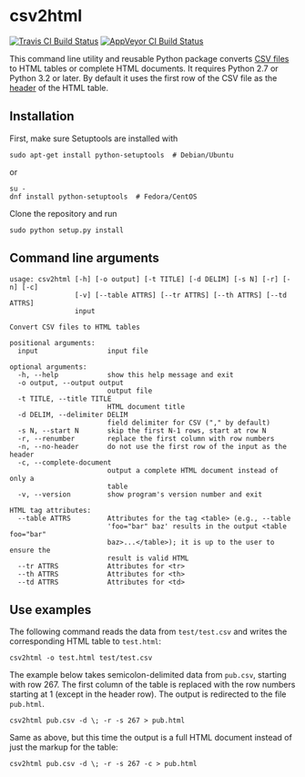 csv2html
========

[![Travis CI Build Status](https://travis-ci.org/dbohdan/csv2html.svg?branch=master)](https://travis-ci.org/dbohdan/csv2html)
[![AppVeyor CI Build Status](https://ci.appveyor.com/api/projects/status/github/dbohdan/csv2html?branch=master&svg=true)](https://ci.appveyor.com/project/dbohdan/csv2html)

This command line utility and reusable Python package converts [CSV files](http://en.wikipedia.org/wiki/Comma-separated_values) to HTML tables or complete HTML documents. It requires Python 2.7 or Python 3.2 or later. By default it uses the first row of the CSV file as the [header](https://developer.mozilla.org/en/docs/Web/HTML/Element/th) of the HTML table.


Installation
------------

First, make sure Setuptools are installed with

    sudo apt-get install python-setuptools  # Debian/Ubuntu

or

    su -
    dnf install python-setuptools  # Fedora/CentOS

Clone the repository and run

    sudo python setup.py install


Command line arguments
----------------------

    usage: csv2html [-h] [-o output] [-t TITLE] [-d DELIM] [-s N] [-r] [-n] [-c]
                    [-v] [--table ATTRS] [--tr ATTRS] [--th ATTRS] [--td ATTRS]
                    input

    Convert CSV files to HTML tables

    positional arguments:
      input                 input file

    optional arguments:
      -h, --help            show this help message and exit
      -o output, --output output
                            output file
      -t TITLE, --title TITLE
                            HTML document title
      -d DELIM, --delimiter DELIM
                            field delimiter for CSV ("," by default)
      -s N, --start N       skip the first N-1 rows, start at row N
      -r, --renumber        replace the first column with row numbers
      -n, --no-header       do not use the first row of the input as the header
      -c, --complete-document
                            output a complete HTML document instead of only a
                            table
      -v, --version         show program's version number and exit

    HTML tag attributes:
      --table ATTRS         Attributes for the tag <table> (e.g., --table
                            'foo="bar" baz' results in the output <table foo="bar"
                            baz>...</table>); it is up to the user to ensure the
                            result is valid HTML
      --tr ATTRS            Attributes for <tr>
      --th ATTRS            Attributes for <th>
      --td ATTRS            Attributes for <td>


Use examples
------------

The following command reads the data from `test/test.csv` and writes the corresponding HTML table to `test.html`:

    csv2html -o test.html test/test.csv

The example below takes semicolon-delimited data from `pub.csv`, starting with row 267. The first column of the table is replaced with the row numbers starting at 1 (except in the header row). The output is redirected to the file `pub.html`.

    csv2html pub.csv -d \; -r -s 267 > pub.html

Same as above, but this time the output is a full HTML document instead of just the markup for the table:

    csv2html pub.csv -d \; -r -s 267 -c > pub.html
